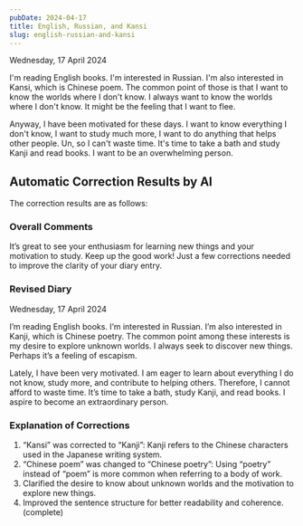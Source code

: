 ```yaml
---
pubDate: 2024-04-17
title: English, Russian, and Kansi
slug: english-russian-and-kansi
---
```


Wednesday, 17 April 2024

I'm reading English books. I'm interested in Russian. I'm also interested in Kansi, which is Chinese poem. The common point of those is that I want to know the worlds where I don't know. I always want to know the worlds where I don't know. It might be the feeling that I want to flee.

Anyway, I have been motivated for these days. I want to know everything I don't know, I want to study much more, I want to do anything that helps other people. Un, so I can't waste time. It's time to take a bath and study Kanji and read books. I want to be an overwhelming person.

## Automatic Correction Results by AI
The correction results are as follows:

### Overall Comments
It’s great to see your enthusiasm for learning new things and your motivation to study. Keep up the good work! Just a few corrections needed to improve the clarity of your diary entry.

### Revised Diary
Wednesday, 17 April 2024

I’m reading English books. I’m interested in Russian. I’m also interested in Kanji, which is Chinese poetry. The common point among these interests is my desire to explore unknown worlds. I always seek to discover new things. Perhaps it’s a feeling of escapism.

Lately, I have been very motivated. I am eager to learn about everything I do not know, study more, and contribute to helping others. Therefore, I cannot afford to waste time. It’s time to take a bath, study Kanji, and read books. I aspire to become an extraordinary person.

### Explanation of Corrections
1. “Kansi” was corrected to “Kanji”: Kanji refers to the Chinese characters used in the Japanese writing system.
2. “Chinese poem” was changed to “Chinese poetry”: Using “poetry” instead of “poem” is more common when referring to a body of work.
3. Clarified the desire to know about unknown worlds and the motivation to explore new things.
4. Improved the sentence structure for better readability and coherence. (complete)